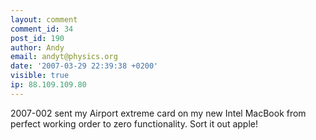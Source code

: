 ```yaml
---
layout: comment
comment_id: 34
post_id: 190
author: Andy
email: andyt@physics.org
date: '2007-03-29 22:39:38 +0200'
visible: true
ip: 88.109.109.80
---
```

2007-002 sent my Airport extreme card on my new Intel MacBook from perfect working order to zero functionality.  Sort it out apple!

